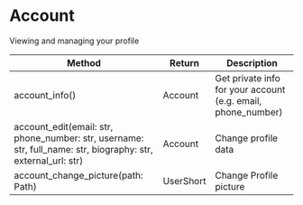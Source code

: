 # Account

Viewing and managing your profile

| Method                             | Return    | Description
| ---------------------------------- | --------- | ----------------------------------------------------------
| account_info()                     | Account | Get private info for your account (e.g. email, phone_number)
| account_edit(email: str, phone_number: str, username: str, full_name: str, biography: str, external_url: str) | Account | Change profile data
| account_change_picture(path: Path) | UserShort | Change Profile picture
